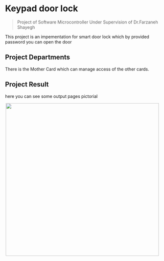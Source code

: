 # Keypad door lock
> Project of Software Microcontroller
Under Supervision of  Dr.Farzaneh Shayegh


This project is an impementation for smart door lock which by provided password you can open the door


## Project Departments
  There is the Mother Card which can manage access of the other cards.
 
 ## Project Result
 here you can see some output pages pictorial
 
 <p align="center">
 <img width="500" height="500" src="https://uupload.ir/files/n8xu_screenshot_2021-03-15_185416.png">
 </p>
